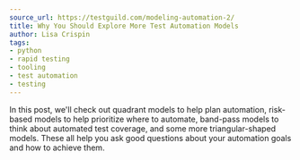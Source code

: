 ```yaml
---
source_url: https://testguild.com/modeling-automation-2/
title: Why You Should Explore More Test Automation Models
author: Lisa Crispin
tags:
- python
- rapid testing
- tooling
- test automation
- testing
---
```


In this post, we'll check out quadrant models to help plan automation, risk-based models to help prioritize where to automate, band-pass models to think about automated test coverage, and some more triangular-shaped models. These all help you ask good questions about your automation goals and how to achieve them.
